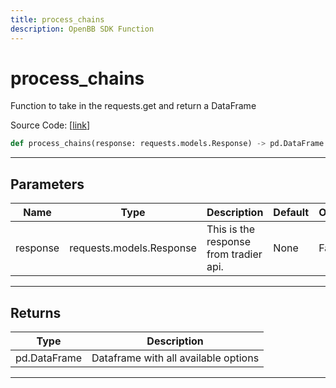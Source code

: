 ```yaml
---
title: process_chains
description: OpenBB SDK Function
---
```


# process_chains

Function to take in the requests.get and return a DataFrame

Source Code: [[link](https://github.com/OpenBB-finance/OpenBBTerminal/tree/main/openbb_terminal/stocks/options/tradier_model.py#L238)]

```python
def process_chains(response: requests.models.Response) -> pd.DataFrame
```

---

## Parameters

| Name | Type | Description | Default | Optional |
| ---- | ---- | ----------- | ------- | -------- |
| response | requests.models.Response | This is the response from tradier api. | None | False |


---

## Returns

| Type | Description |
| ---- | ----------- |
| pd.DataFrame | Dataframe with all available options |
---

